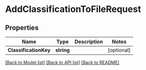 # AddClassificationToFileRequest

## Properties

Name | Type | Description | Notes
------------ | ------------- | ------------- | -------------
**ClassificationKey** | **string** |  | [optional] 

[[Back to Model list]](../README.md#documentation-for-models) [[Back to API list]](../README.md#documentation-for-api-endpoints) [[Back to README]](../README.md)


